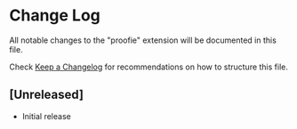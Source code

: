 # Change Log

All notable changes to the "proofie" extension will be documented in this file.

Check [Keep a Changelog](http://keepachangelog.com/) for recommendations on how to structure this file.

## [Unreleased]

- Initial release
